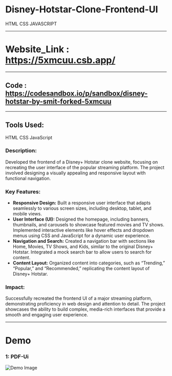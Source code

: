 # Disney-Hotstar-Clone-Frontend-UI
HTML CSS JAVASCRIPT

<hr>

# Website_Link : https://5xmcuu.csb.app/
<hr>

## Code : https://codesandbox.io/p/sandbox/disney-hotstar-by-smit-forked-5xmcuu

<hr>

## Tools Used:
HTML
CSS
JavaScript


### Description:
Developed the frontend of a Disney+ Hotstar clone website, focusing on recreating the user interface of the popular streaming platform. The project involved designing a visually appealing and responsive layout with functional navigation.

### Key Features:

- **Responsive Design:** Built a responsive user interface that adapts seamlessly to various screen sizes, including desktop, tablet, and mobile views.
- **User Interface (UI):** Designed the homepage, including banners, thumbnails, and carousels to showcase featured movies and TV shows.
Implemented interactive elements like hover effects and dropdown menus using CSS and JavaScript for a dynamic user experience.
- **Navigation and Search:** Created a navigation bar with sections like Home, Movies, TV Shows, and Kids, similar to the original Disney+ Hotstar.
Integrated a mock search bar to allow users to search for content.
- **Content Layout:** Organized content into categories, such as “Trending,” “Popular,” and “Recommended,” replicating the content layout of Disney+ Hotstar.

### Impact:
Successfully recreated the frontend UI of a major streaming platform, demonstrating proficiency in web design and attention to detail. The project showcases the ability to build complex, media-rich interfaces that provide a smooth and engaging user experience.
<hr>

# Demo 

### 1: PDF-Ui
![Demo Image](https://github.com/smit012/Multimedia-Converter-Tools-Website-Frontend-UI-/blob/main/PDF_Tools.png)




